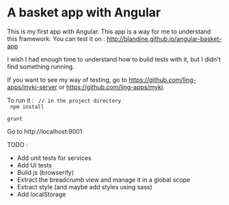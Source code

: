 # A basket app with Angular

This is my first app with Angular. This app is a way for me to understand this framework.
You can test it on : http://blandine.github.io/angular-basket-app

I wish I had enough time to understand how to build tests with it, but I didn't find something running.

If you want to see my way of testing, go to https://github.com/ling-apps/myki-server or https://github.com/ling-apps/myki.



To run it :
<code>
 // in the project directory <br/>
 npm install<br/>
 grunt
 </code>

 Go to http://localhost:9001

 TODO :

 * Add unit tests for services
 * Add UI tests
 * Build js (browserify)
 * Extract the breadcrumb view and manage it in a global scope
 * Extract style (and maybe add styles using sass)
 * Add localStorage
